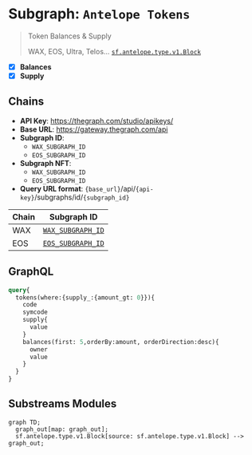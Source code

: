 # Subgraph: `Antelope Tokens`

> Token Balances & Supply
>
> WAX, EOS, Ultra, Telos...
> [`sf.antelope.type.v1.Block`](https://buf.build/pinax/firehose-antelope/docs/main:sf.antelope.type.v1)

- [x] **Balances**
- [x] **Supply**

## Chains

- **API Key**: <https://thegraph.com/studio/apikeys/>
- **Base URL**: <https://gateway.thegraph.com/api>
- **Subgraph ID**:
  - `WAX_SUBGRAPH_ID`
  - `EOS_SUBGRAPH_ID`
- **Subgraph NFT**:
  - `WAX_SUBGRAPH_ID`
  - `EOS_SUBGRAPH_ID`
- **Query URL format**: `{base_url}`/api/`{api-key}`/subgraphs/id/`{subgraph_id}`

| Chain | Subgraph ID |
| ----- | ----------- |
| WAX   | [`WAX_SUBGRAPH_ID`](https://thegraph.com/explorer/subgraphs/WAX_SUBGRAPH_ID?view=Query&chain=arbitrum-one) |
| EOS   | [`EOS_SUBGRAPH_ID`](https://thegraph.com/explorer/subgraphs/EOS_SUBGRAPH_ID?view=Query&chain=arbitrum-one) |

## GraphQL

```graphql
query{
  tokens(where:{supply_:{amount_gt: 0}}){
    code
    symcode
    supply{
      value
    }
    balances(first: 5,orderBy:amount, orderDirection:desc){
      owner
      value
    }
  }
}
```

## Substreams Modules

```mermaid
graph TD;
  graph_out[map: graph_out];
  sf.antelope.type.v1.Block[source: sf.antelope.type.v1.Block] --> graph_out;
```
